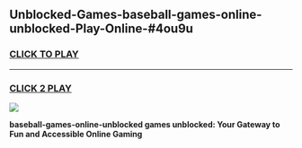 
## Unblocked-Games-baseball-games-online-unblocked-Play-Online-#4ou9u
<h3>
<a href="https://premium.freeplayer.one?title=baseball-games-online-unblocked&ref=27F">CLICK TO PLAY</a></h3>
<hr>

<h3>
<a href="https://premium.freeplayer.one?title=baseball-games-online-unblocked&ref=27F">CLICK 2 PLAY</a>
  
</h3>

<a href="https://premium.freeplayer.one?title=baseball-games-online-unblocked&ref=27F"><img src="https://clearcache.store/games.png"></a>


**baseball-games-online-unblocked games unblocked: Your Gateway to Fun and Accessible Online Gaming**
